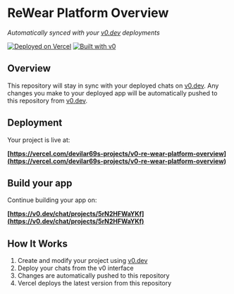 # ReWear Platform Overview

*Automatically synced with your [v0.dev](https://v0.dev) deployments*

[![Deployed on Vercel](https://img.shields.io/badge/Deployed%20on-Vercel-black?style=for-the-badge&logo=vercel)](https://vercel.com/devilar69s-projects/v0-re-wear-platform-overview)
[![Built with v0](https://img.shields.io/badge/Built%20with-v0.dev-black?style=for-the-badge)](https://v0.dev/chat/projects/5rN2HFWaYKf)

## Overview

This repository will stay in sync with your deployed chats on [v0.dev](https://v0.dev).
Any changes you make to your deployed app will be automatically pushed to this repository from [v0.dev](https://v0.dev).

## Deployment

Your project is live at:

**[https://vercel.com/devilar69s-projects/v0-re-wear-platform-overview](https://vercel.com/devilar69s-projects/v0-re-wear-platform-overview)**

## Build your app

Continue building your app on:

**[https://v0.dev/chat/projects/5rN2HFWaYKf](https://v0.dev/chat/projects/5rN2HFWaYKf)**

## How It Works

1. Create and modify your project using [v0.dev](https://v0.dev)
2. Deploy your chats from the v0 interface
3. Changes are automatically pushed to this repository
4. Vercel deploys the latest version from this repository